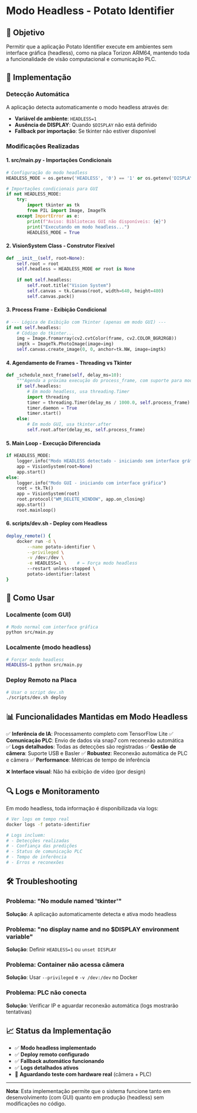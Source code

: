 # Modo Headless - Potato Identifier

## 🎯 Objetivo
Permitir que a aplicação Potato Identifier execute em ambientes sem interface gráfica (headless), como na placa Torizon ARM64, mantendo toda a funcionalidade de visão computacional e comunicação PLC.

## 🔧 Implementação

### Detecção Automática
A aplicação detecta automaticamente o modo headless através de:
- **Variável de ambiente**: `HEADLESS=1`
- **Ausência de DISPLAY**: Quando `$DISPLAY` não está definido
- **Fallback por importação**: Se tkinter não estiver disponível

### Modificações Realizadas

#### 1. **src/main.py** - Importações Condicionais
```python
# Configuração do modo headless
HEADLESS_MODE = os.getenv('HEADLESS', '0') == '1' or os.getenv('DISPLAY') is None

# Importações condicionais para GUI
if not HEADLESS_MODE:
    try:
        import tkinter as tk
        from PIL import Image, ImageTk
    except ImportError as e:
        print(f"Aviso: Bibliotecas GUI não disponíveis: {e}")
        print("Executando em modo headless...")
        HEADLESS_MODE = True
```

#### 2. **VisionSystem Class** - Construtor Flexível
```python
def __init__(self, root=None):
    self.root = root
    self.headless = HEADLESS_MODE or root is None
    
    if not self.headless:
        self.root.title("Vision System")
        self.canvas = tk.Canvas(root, width=640, height=480)
        self.canvas.pack()
```

#### 3. **Process Frame** - Exibição Condicional
```python
# --- Lógica de Exibição com Tkinter (apenas em modo GUI) ---
if not self.headless:
    # Código do tkinter...
    img = Image.fromarray(cv2.cvtColor(frame, cv2.COLOR_BGR2RGB))
    imgtk = ImageTk.PhotoImage(image=img)
    self.canvas.create_image(0, 0, anchor=tk.NW, image=imgtk)
```

#### 4. **Agendamento de Frames** - Threading vs Tkinter
```python
def _schedule_next_frame(self, delay_ms=10):
    """Agenda a próxima execução do process_frame, com suporte para modo headless"""
    if self.headless:
        # Em modo headless, usa threading.Timer
        import threading
        timer = threading.Timer(delay_ms / 1000.0, self.process_frame)
        timer.daemon = True
        timer.start()
    else:
        # Em modo GUI, usa tkinter.after
        self.root.after(delay_ms, self.process_frame)
```

#### 5. **Main Loop** - Execução Diferenciada
```python
if HEADLESS_MODE:
    logger.info("Modo HEADLESS detectado - iniciando sem interface gráfica")
    app = VisionSystem(root=None)
    app.start()
else:
    logger.info("Modo GUI - iniciando com interface gráfica")
    root = tk.Tk()
    app = VisionSystem(root)
    root.protocol("WM_DELETE_WINDOW", app.on_closing)
    app.start()
    root.mainloop()
```

#### 6. **scripts/dev.sh** - Deploy com Headless
```bash
deploy_remote() {
    docker run -d \
        --name potato-identifier \
        --privileged \
        -v /dev:/dev \
        -e HEADLESS=1 \    # ← Força modo headless
        --restart unless-stopped \
        potato-identifier:latest
}
```

## 🚀 Como Usar

### Localmente (com GUI)
```bash
# Modo normal com interface gráfica
python src/main.py
```

### Localmente (modo headless)
```bash
# Forçar modo headless
HEADLESS=1 python src/main.py
```

### Deploy Remoto na Placa
```bash
# Usar o script dev.sh
./scripts/dev.sh deploy
```

## 📊 Funcionalidades Mantidas em Modo Headless

✅ **Inferência de IA**: Processamento completo com TensorFlow Lite
✅ **Comunicação PLC**: Envio de dados via snap7 com reconexão automática  
✅ **Logs detalhados**: Todas as detecções são registradas
✅ **Gestão de câmera**: Suporte USB e Basler
✅ **Robustez**: Reconexão automática de PLC e câmera
✅ **Performance**: Métricas de tempo de inferência

❌ **Interface visual**: Não há exibição de vídeo (por design)

## 🔍 Logs e Monitoramento

Em modo headless, toda informação é disponibilizada via logs:

```bash
# Ver logs em tempo real
docker logs -f potato-identifier

# Logs incluem:
# - Detecções realizadas
# - Confiança das predições  
# - Status de comunicação PLC
# - Tempo de inferência
# - Erros e reconexões
```

## 🛠️ Troubleshooting

### Problema: "No module named 'tkinter'"
**Solução**: A aplicação automaticamente detecta e ativa modo headless

### Problema: "no display name and no $DISPLAY environment variable"
**Solução**: Definir `HEADLESS=1` ou `unset DISPLAY`

### Problema: Container não acessa câmera
**Solução**: Usar `--privileged` e `-v /dev:/dev` no Docker

### Problema: PLC não conecta
**Solução**: Verificar IP e aguardar reconexão automática (logs mostrarão tentativas)

## 📈 Status da Implementação

- ✅ **Modo headless implementado**
- ✅ **Deploy remoto configurado** 
- ✅ **Fallback automático funcionando**
- ✅ **Logs detalhados ativos**
- 🔄 **Aguardando teste com hardware real** (câmera + PLC)

---

**Nota**: Esta implementação permite que o sistema funcione tanto em desenvolvimento (com GUI) quanto em produção (headless) sem modificações no código.
